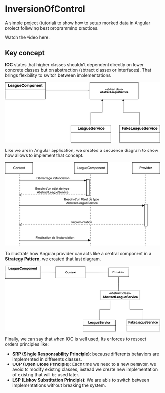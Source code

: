 # InversionOfControl

A simple project (tutorial) to show how to setup mocked data in Angular project following best programming practices.

Watch the video here: 

## Key concept

**IOC** states that higher classes shouldn't dependent directly on lower concrete classes but on abstraction (abtract classes or interfaces). That brings flexibility to switch between implementations.

!["Inversion Of Control Illustration"](with-ioc.png)

Like we are in Angular application, we created a sequence diagram to show how allows to implement that concept.

!["Angular IOC implementation for this use case"](ioc-angular-sequence-diag.png)

To illustrate how Angular provider can acts like a central component in a **Strategy Pattern**, we created that last diagram.

!["Strategy Pattern"](ioc-angular-strategy-diag.png)

Finally, we can say that when IOC is well used, Its enforces to respect orders principles like:
* **SRP (Single Responsability Principle)**: because differents behaviors are implemented in differents classes.
* **OCP (Open Close Principle)**: Each time we need to a new behavoir, we avoid to modify existing classes, instead we create new implementation of existing that will be used later.
* **LSP (Liskov  Substitution Principle)**: We are able to switch between implementations without breaking the system.
